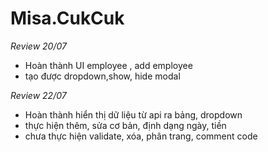 # Misa.CukCuk
*Review 20/07* 
- Hoàn thành UI employee , add employee
- tạo được dropdown,show, hide modal


*Review 22/07* 
- Hoàn thành hiển thị dữ liệu từ api ra bảng, dropdown
- thực hiện thêm, sửa cơ bản, định dạng ngày, tiền
- chưa thực hiện validate, xóa, phân trang, comment code
